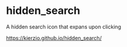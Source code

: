 # hidden_search
A hidden search icon that expans upon clicking

https://kierzio.github.io/hidden_search/
